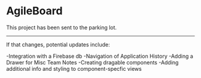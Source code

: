 # AgileBoard

This project has been sent to the parking lot.
***
If that changes, potential updates include: 

-Integration with a Firebase db
-Navigation of Application History
-Adding a Drawer for Misc Team Notes
-Creating dragable components
-Adding additional info and styling to component-specfic views
